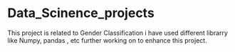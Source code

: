 # Data_Scinence_projects
This project is related to Gender Classification 
i have used different librarry like Numpy, pandas , etc
further working on to enhance this project.
